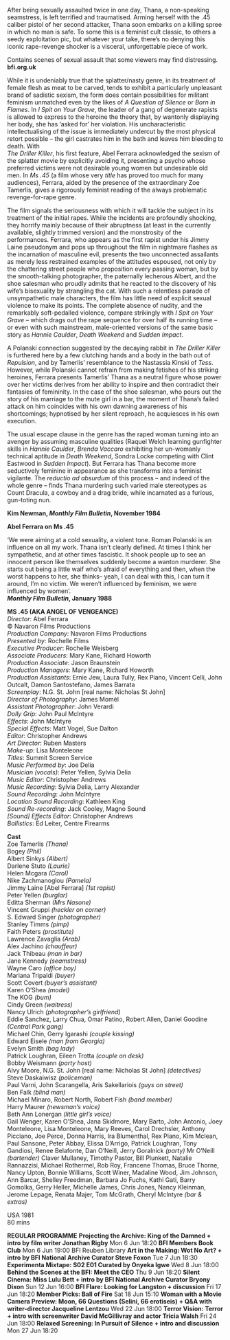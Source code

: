 
After being sexually assaulted twice in one day, Thana, a non-speaking seamstress, is left terrified and traumatised. Arming herself with the .45 caliber pistol of her second attacker, Thana soon embarks on a killing spree in which no man is safe. To some this is a feminist cult classic, to others a seedy exploitation pic, but whatever your take, there’s no denying this iconic rape-revenge shocker is a visceral, unforgettable piece of work.

Contains scenes of sexual assault that some viewers may find distressing.<br>
**bfi.org.uk**<br>

While it is undeniably true that the splatter/nasty genre, in its treatment of female flesh as meat to be carved, tends to exhibit a particularly unpleasant brand of sadistic sexism, the form does contain possibilities for militant feminism unmatched even by the likes of _A Question of Silence_ or _Born in Flames_. In _I Spit on Your Grave_, the leader of a gang of degenerate rapists is allowed to express to the heroine the theory that, by wantonly displaying her body, she has ‘asked for’ her violation. His uncharacteristic intellectualising of the issue is immediately undercut by the most physical retort possible – the girl castrates him in the bath and leaves him bleeding to death. With  
_The Driller Killer_, his first feature, Abel Ferrara acknowledged the sexism of the splatter movie by explicitly avoiding it, presenting a psycho whose preferred victims were not desirable young women but undesirable old men. In _Ms .45_ (a film whose very _title_ has proved too much for many audiences), Ferrara, aided by the presence of the extraordinary Zoe Tamerlis, gives a rigorously feminist reading of the always problematic revenge-for-rape genre.

The film signals the seriousness with which it will tackle the subject in its treatment of the initial rapes. While the incidents are profoundly shocking, they horrify mainly because of their abruptness (at least in the currently available, slightly trimmed version) and the monstrosity of the performances. Ferrara, who appears as the first rapist under his Jimmy Laine pseudonym and pops up throughout the film in nightmare flashes as the incarnation of masculine evil, presents the two unconnected assailants as merely less restrained examples of the attitudes espoused, not only by the chattering street people who proposition every passing woman, but by the smooth-talking photographer, the paternally lecherous Albert, and the shoe salesman who proudly admits that he reacted to the discovery of his wife’s bisexuality by strangling the cat. With such a relentless parade of unsympathetic male characters, the film has little need of explicit sexual violence to make its points. The complete absence of nudity, and the remarkably soft-pedalled violence, compare strikingly with _I Spit on Your Grave_ – which drags out the rape sequence for over half its running time – or even with such mainstream, male-oriented versions of the same basic story as _Hannie Caulder_, _Death Weekend_ and _Sudden Impact_.

A Polanski connection suggested by the decaying rabbit in _The Driller Killer_ is furthered here by a few clutching hands and a body in the bath out of _Repulsion_, and by Tamerlis’ resemblance to the Nastassia Kinski of _Tess_. However, while Polanski cannot refrain from making fetishes of his striking heroines, Ferrara presents Tamerlis’ Thana as a neutral figure whose power over her victims derives from her ability to inspire and then contradict their fantasies of femininity. In the case of the shoe salesman, who pours out the story of his marriage to the mute girl in a bar, the moment of Thana’s failed attack on him coincides with his own dawning awareness of his shortcomings; hypnotised by her silent reproach, he acquiesces in his own execution.

The usual escape clause in the genre has the raped woman turning into an avenger by assuming masculine qualities (Raquel Welch learning gunfighter skills in _Hannie Caulder_, _Brenda Vaccaro_ exhibiting her un-womanly technical aptitude in _Death Weekend_, Sondra Locke competing with Clint Eastwood in _Sudden Impact_). But Ferrara has Thana become more seductively feminine in appearance as she transforms into a feminist vigilante. The _reductio ad absurdum_ of this process – and indeed of the whole genre – finds Thana murdering such varied male stereotypes as Count Dracula, a cowboy and a drag bride, while incarnated as a furious, gun-toting nun.

**Kim Newman, _Monthly Film Bulletin_, November 1984**

**Abel Ferrara on Ms .45**

‘We were aiming at a cold sexuality, a violent tone. Roman Polanski is an influence on all my work. Thana isn’t clearly defined. At times I think her sympathetic, and at other times fascistic. It shook people up to see an innocent person like themselves suddenly become a wanton murderer. She starts out being a little waif who’s afraid of everything and then, when the worst happens to her, she thinks– yeah, I can deal with this, I can turn it around, I’m no victim. We weren’t influenced by feminism, we were influenced by women’.<br>
**_Monthly Film Bulletin_, January 1988**<br>

**MS .45 (AKA ANGEL OF VENGEANCE)**<br>
_Director_: Abel Ferrara<br>
© Navaron Films Productions<br>
_Production Company:_ Navaron Films Productions<br>
_Presented by_: Rochelle Films<br>
_Executive Producer_: Rochelle Weisberg<br>
_Associate Producers_: Mary Kane, Richard Howorth<br>
_Production Associate_: Jason Braunstein<br>
_Production Managers_: Mary Kane, Richard Howorth<br>
_Production Assistants_: Ernie Jew, Laura Tully, Rex Piano, Vincent Celli, John Outcalt, Damon Santostefano, James Barrata<br>
_Screenplay_: N.G. St. John [real name: Nicholas St John]<br>
_Director of Photography_: James Momèl<br>
_Assistant Photographer_: John Verardi<br>
_Dolly Grip_: John Paul McIntyre<br>
_Effects_: John McIntyre<br>
_Special Effects_: Matt Vogel, Sue Dalton<br>
_Editor_: Christopher Andrews<br>
_Art Director_: Ruben Masters<br>
_Make-up_: Lisa Monteleone<br>
_Titles_: Summit Screen Service<br>
_Music Performed by_: Joe Delia<br>
_Musician (vocals)_: Peter Yellen, Sylvia Delia<br>
_Music Editor_: Christopher Andrews<br>
_Music Recording_: Sylvia Delia, Larry Alexander<br>
_Sound Recording_: John McIntyre<br>
_Location Sound Recording_: Kathleen King<br>
_Sound Re-recording_: Jack Cooley, Magno Sound<br>
_[Sound] Effects Editor_: Christopher Andrews<br>
_Ballistics_: Ed Leiter, Centre Firearms<br>

**Cast**<br>
Zoe Tamerlis _(Thana)_<br>
Bogey _(Phil)_<br>
Albert Sinkys _(Albert)_<br>
Darlene Stuto _(Laurie)_<br>
Helen Mcgara _(Carol)_<br>
Nike Zachmanoglou _(Pamela)_<br>
Jimmy Laine [Abel Ferrara] _(1st rapist)_<br>
Peter Yellen _(burglar)_<br>
Editta Sherman _(Mrs Nasone)_<br>
Vincent Gruppi _(heckler on corner)_<br>
S. Edward Singer _(photographer)_<br>
Stanley Timms _(pimp)_<br>
Faith Peters _(prostitute)_<br>
Lawrence Zavaglia _(Arab)_<br>
Alex Jachino _(chauffeur)_<br>
Jack Thibeau _(man in bar)_<br>
Jane Kennedy _(seamstress)_<br>
Wayne Caro _(office boy)_<br>
Mariana Tripaldi _(buyer)_<br>
Scott Covert _(buyer’s assistant)_<br>
Karen O’Shea _(model)_<br>
The KOG _(bum)_<br>
Cindy Green _(waitress)_<br>
Nancy Ulrich _(photographer’s girlfriend)_<br>
Eddie Sanchez, Larry Chua, Omar Patino, Robert Allen, Daniel Goodine _(Central Park gang)_<br>
Michael Chin, Gerry Igarashi _(couple kissing)_<br>
Edward Eisele _(man from Georgia)_<br>
Evelyn Smith _(bag lady)_<br>
Patrick Loughran, Eileen Trotta _(couple on desk)_<br>
Bobby Weismann _(party host)_<br>
Alvy Moore, N.G. St. John [real name: Nicholas St John] _(detectives)_<br>
Steve Daskaiwisz _(policeman)_<br>
Paul Varni, John Scarangella, Aris Sakellariois _(guys on street)_<br>
Ben Falk _(blind man)_<br>
Michael Minaro, Robert North, Robert Fish _(band member)_<br>
Harry Maurer _(newsman’s voice)_<br>
Beth Ann Lonergan _(little girl’s voice)_<br>
Gail Wenger, Karen O’Shea, Jana Skidmore, Mary Barto, John Antonio, Joey Monteleone, Lisa Monteleone, Mary Reeves, Carol Drechsler, Anthony Picciano, Joe Perce, Donna Harris, Ira Blumenthal, Rex Piano, Kim Mclean, Paul Sansone, Peter Abbay, Elissa D’Arrigo, Patrick Loughran, Tony Gandiosi, Renee Belafonte, Dan O’Neill, Jerry Goralnick _(party)_
Mr O’Neill _(bartender)_
Claver Mullaney, Timothy Pastor, Bill Plunkett, Natalie Rannazzisi, Michael Rothermel, Rob Roy, Francene Thomas, Bruce Thorne, Nancy Upton, Bonnie Williams, Scott Winer, Madaline Wood, Jim Johnson, Ann Barcar, Shelley Freedman, Barbara Jo Fuchs, Kathi Gati, Barry Gomolka, Gerry Heller, Michelle James, Chris Jones, Nancy Kleinman, Jerome Lepage, Renata Majer, Tom McGrath, Cheryl McIntyre _(bar & extras)_

USA 1981<br>
80 mins<br>


**REGULAR PROGRAMME**
**Projecting the Archive: King of the Damned + intro by film writer Jonathan Rigby**
Mon 6 Jun 18:20
**BFI Members Book Club**
Mon 6 Jun 19:00 BFI Reuben Library
**Art in the Making: Wot No Art? + intro by BFI National Archive Curator Steve Foxon**
Tue 7 Jun 18:30
**Experimenta Mixtape: S02 E01 Curated by Onyeka Igwe**
Wed 8 Jun 18:00
**Behind the Scenes at the BFI: Meet the CEO**
Thu 9 Jun 18:20
**Silent Cinema: Miss Lulu Bett + intro by BFI National Archive Curator Bryony Dixon**
Sun 12 Jun 16:00
**BFI Flare: Looking for Langston + discussion**
Fri 17 Jun 18:20
**Member Picks: Ball of Fire**
Sat 18 Jun 15:10
**Woman with a Movie Camera Preview: Moon, 66 Questions (Selini, 66 erotiseis)** **+ Q&A with writer-director Jacqueline Lentzou**
Wed 22 Jun 18:00
**Terror Vision: Terror + intro with screenwriter David McGillivray and actor Tricia Walsh**
Fri 24 Jun 18:00
**Relaxed Screening: In Pursuit of Silence + intro and discussion**
Mon 27 Jun 18:20
<!--stackedit_data:
eyJoaXN0b3J5IjpbMTA2Nzc1MjM2N119
-->